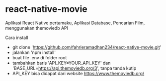 # react-native-movie

Aplikasi React Native pertamaku,
Aplikasi Database, Pencarian Film, menggunakan themoviedb API

Cara install

- git clone 'https://github.com/fahrieramadhan234/react-native-movie.git'
- jalankan 'npm install'
- buat file .env di folder root
- tambahkan baris 'API_KEY=YOUR_API_KEY' dan 'BASE_URL=https://api.themoviedb.org/3', tanpa tanda kutip
- API_KEY bisa didapat dari website https://www.themoviedb.org/
